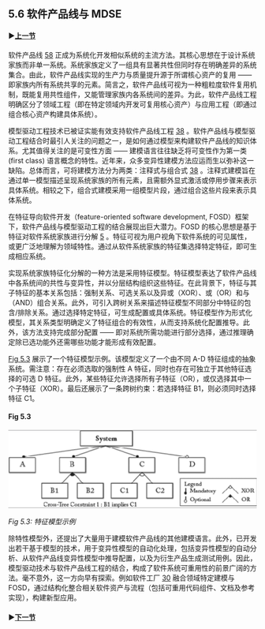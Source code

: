 ## 5.6 软件产品线与 MDSE

#### ▶[上一节](5.md)

软件产品线 [58](../bibliography.md#58) 正成为系统化开发相似系统的主流方法。其核心思想在于设计系统家族而非单一系统。系统家族定义了一组具有显著共性但同时存在明确差异的系统集合。由此，软件产品线实现的生产力与质量提升源于所谓核心资产的复用 —— 即家族内所有系统共享的元素。简言之，软件产品线可视为一种粗粒度软件复用机制，既能复用共性组件，又能管理家族内各系统间的差异。为此，软件产品线工程明确区分了领域工程（即在特定领域内开发可复用核心资产）与应用工程（即通过组合核心资产构建具体系统）。

模型驱动工程技术已被证实能有效支持软件产品线工程 [38](../bibliography.md#38) 。软件产品线与模型驱动工程结合时最引人关注的问题之一，是如何通过模型来构建软件产品线的知识体系。尤其值得关注的是可变性方面 —— 建模语言往往缺乏将可变性作为第一类 (first class) 语言概念的特性。近年来，众多变异性建模方法应运而生以弥补这一缺陷。总体而言，可将建模方法分为两类：注释式与组合式 [38](../bibliography.md#38) 。注释式建模旨在通过单一模型描述呈现系统家族的所有元素，且需额外显式激活或停用步骤来表示具体系统。相较之下，组合式建模采用一组模型片段，通过组合这些片段来表示具体系统。

在特征导向软件开发（feature-oriented software development, FOSD）框架下，软件产品线与模型驱动工程的结合展现出巨大潜力。FOSD 的核心思想是基于特征对软件系统家族进行分解 [5](../bibliography.md#5) 。特征可视为用户视角下软件系统的可见属性，或更广泛地理解为领域特性。通过从软件系统家族的特征集选择特定特征，即可生成相应系统。

实现系统家族特征化分解的一种方法是采用特征模型。特征模型表达了软件产品线中各系统间的共性与变异性，并以分层结构组织这些特征。在此背景下，特征与其子特征的基本关系包括：强制关系、可选关系以及异或（XOR）、或（OR）和与（AND）组合关系。此外，可引入跨树关系来描述特征模型不同部分中特征的包含/排除关系。通过选择特定特征，可生成配置或具体系统。特征模型作为形式化模型，其关系类型明确定义了特征组合的有效性，从而支持系统化配置推导。此外，该方法支持完成部分配置 —— 即对系统所需功能进行部分选择，通过推理确定除已选功能外还需哪些功能才能形成有效配置。

[Fig 5.3](#fig-53) 展示了一个特征模型示例。该模型定义了一个由不同 A-D 特征组成的抽象系统。需注意：存在必须选取的强制性 A 特征，同时也存在可独立于其他特征选择的可选 D 特征。此外，某些特征允许选择所有子特征（OR），或仅选择其中一个子特征（XOR）。最后还展示了一条跨树约束：若选择特征 B1，则必须同时选择特征 C1。

#### Fig 5.3
![Fig 5.3](../img/fig5.3.png)

*Fig 5.3: 特征模型示例*

除特性模型外，还提出了大量用于建模软件产品线的其他建模语言。此外，已开发出若干基于模型的技术，用于变异性模型的自动化处理，包括变异性模型的自动分析、从软件产品线变异性模型中推导配置，以及为衍生产品生成测试用例。因此，模型驱动技术与软件产品线工程的结合，构成了软件系统可重用性的前景广阔的方法。毫不意外，这一方向早有探索。例如软件工厂 [30](../bibliography.md#30) 融合领域特定建模与 FOSD，通过结构化整合相关软件资产与流程（包括可重用代码组件、文档及参考实现），构建新型应用。

#### ▶[下一节](../ch6/0.md)
